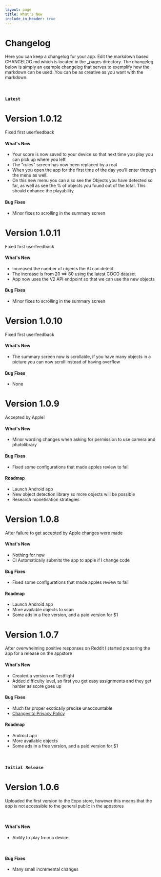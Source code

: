 ```yaml
---
layout: page
title: What's New
include_in_header: true
---
```


# Changelog
Here you can keep a changelog for your app. Edit the markdown based CHANGELOG.md which is located in the _pages directory. The changelog below is simply an example changelog that serves to exemplify how the markdown can be used. You can be as creative as you want with the markdown.

<br>

### `Latest`

# **Version 1.0.12**
Fixed first userfeedback
#### What's New
- Your score is now saved to your device so that next time you play you can pick up where you left
- The "rules" screen has now been replaced by a real 
- When you open the app for the first time of the day you'll enter through the menu as well. 
- On this new menu you can also see the Objects you have detected so far, as well as see the % of objects you found out of the total. This should enhance the playability
#### Bug Fixes
- Minor fixes to scrolling in the summary screen
# **Version 1.0.11**
Fixed first userfeedback
#### What's New
- Increased the number of objects the AI can detect. 
- The increase is from 20 ==> 80 using the latest COCO dataset
- App now uses the V2 API endpoint so that we can use the new objects
#### Bug Fixes
- Minor fixes to scrolling in the summary screen
# **Version 1.0.10**
Fixed first userfeedback
#### What's New
- The summary screen now is scrollable, if you have many objects in a picture you can now scroll instead of having overflow
#### Bug Fixes
- None
# **Version 1.0.9**
Accepted by Apple! 
#### What's New
- Minor wording changes when asking for permission to use camera and photolibrary
#### Bug Fixes
- Fixed some configurations that made apples review to fail

#### Roadmap
- Launch Android app 
- New  object detection library so more objects will be possible
- Research monetisation strategies
# **Version 1.0.8**
After failure to get accepted by Apple changes were made
#### What's New
- Nothing for now
- CI Automatically submits the app to apple if I change code
#### Bug Fixes
- Fixed some configurations that made apples review to fail

#### Roadmap
- Launch Android app 
- More available objects to scan
- Some ads in a free version, and a paid version for $1
# **Version 1.0.7**
After overwhelming positive responses on Reddit I started preparing the app for a release on the appstore

#### What's New
- Created a version on Testflight
- Added difficulty level, so first you get easy assignments and they get harder as score goes up 

#### Bug Fixes
- Much far proper exotically precise unaccountable.
- [Changes to Privacy Policy](/privacypolicy)

#### Roadmap
- Android app 
- More available objects
- Some ads in a free version, and a paid version for $1

<br>

### `Initial Release`
# **Version 1.0.6**
Uploaded the first version to the Expo store, however this means that the app is not accessible to the general public in the appstores

<br>


#### What's New
- Ability to play from a device

<br>

#### Bug Fixes
- Many small incremental changes

<br>